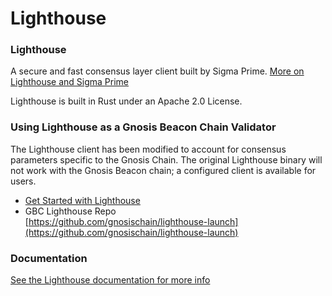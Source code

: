 # Lighthouse

### Lighthouse

A secure and fast consensus layer client built by Sigma Prime. [More on Lighthouse and Sigma Prime](https://lighthouse.sigmaprime.io/update-00.html)

Lighthouse is built in Rust under an Apache 2.0 License.

### Using Lighthouse as a Gnosis Beacon Chain Validator

The Lighthouse client has been modified to account for consensus parameters specific to the Gnosis Chain. The original Lighthouse binary will not work with the Gnosis Beacon chain; a configured client is available for users.&#x20;

* [Get Started with Lighthouse](../validator-info/get-started-node-setup/#lighthouse)
* GBC Lighthouse Repo\
  [https://github.com/gnosischain/lighthouse-launch](https://github.com/gnosischain/lighthouse-launch)

### Documentation

[See the Lighthouse documentation for more info](https://lighthouse-book.sigmaprime.io)
